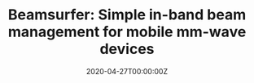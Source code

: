 ---
title: 'Beamsurfer: Simple in-band beam management for mobile mm-wave devices'
authors:
- Venkata Siva Santosh Ganji
- admin
- Francisco A Espinal
- P. R. Kumar
# author_notes:
# - "Equal contribution"
# - "Equal contribution"
date: "2020-04-27T00:00:00Z"
# doi: ""

# Schedule page publish date (NOT publication's date).
# publishDate: "2020-04-27T00:00:00Z"

# Publication type.
# Accepts a single type but formatted as a YAML list (for Hugo requirements).
# Enter a publication type from the CSL standard.
publication_types: ["paper-conference"]

# Publication name and optional abbreviated publication name.
publication: "*Proceedings of the SIGCOMM ’20 Poster and Demo Sessions*"
publication_short: "*SIGCOMM ’20*"

tags:
- 5G mmWave
featured: false

# links:
# - name: ""
#   url: ""
url_pdf: https://dl.acm.org/doi/10.1145/3405837.3411374
# url_code: 'https://github.com/HugoBlox/hugo-blox-builder'
# url_dataset: ''
# url_poster: ''
# url_project: ''
# url_slides: ''
# url_source: ''
# url_video: ''
---